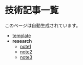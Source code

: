 # 技術記事一覧
このページは自動生成されています。

  - [template](template.md)
  - **research**
    - [note1](research/note1.md)
    - [note2](research/note2.md)
    - [note3](research/note3.md)